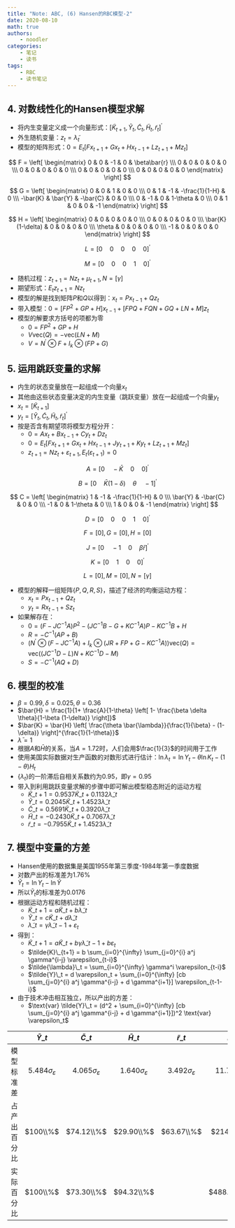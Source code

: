```yaml
---
title: "Note: ABC, (6) Hansen的RBC模型-2"
date: 2020-08-10
math: true
authors:
    - noodler
categories:
    - 笔记
    - 读书
tags:
    - RBC
    - 读书笔记
---
```


## 4. 对数线性化的Hansen模型求解

- 将内生变量定义成一个向量形式：$[\tilde{K}_{t+1}, \tilde{Y}_t, \tilde{C}_t, \tilde{H}_t, \tilde{r}_t]^\prime$
- 外生随机变量：$z_t = \tilde{\lambda}_t$
- 模型的矩阵形式：$0 = E_t [F x_{t+1} + G x_t + H x_{t-1} + L z_{t+1} + M z_t]$

$$
F = \left[ \begin{matrix} 0 & 0 & -1 & 0 & \beta\bar{r} \\\ 0 & 0 & 0 & 0 & 0 \\\ 0 & 0 & 0 & 0 & 0 \\\ 0 & 0 & 0 & 0 & 0 \\\ 0 & 0 & 0 & 0 & 0 \end{matrix} \right]
$$

$$
G = \left[ \begin{matrix} 0 & 0 & 1 & 0 & 0 \\\ 0 & 1 & -1 & -\frac{1}{1-H} & 0 \\\ -\bar{K} & \bar{Y} & -\bar{C} & 0 & 0 \\\ 0 & -1 & 0 & 1-\theta & 0 \\\ 0 & 1 & 0 & 0 & -1 \end{matrix} \right]
$$

$$
H = \left[ \begin{matrix} 0 & 0 & 0 & 0 & 0 \\\ 0 & 0 & 0 & 0 & 0 \\\ \bar{K}(1-\delta) & 0 & 0 & 0 & 0 \\\ \theta & 0 & 0 & 0 & 0 \\\ -1 & 0 & 0 & 0 & 0 \end{matrix} \right]
$$

$$L = [0 \quad 0 \quad 0 \quad 0 \quad 0]^\prime$$

$$M = [0 \quad 0 \quad 0 \quad 1 \quad 0]^\prime$$

- 随机过程：$z_{t+1} = N z_t + \mu_{t+1}, N = [\gamma]$
- 期望形式：$E_t z_{t+1} = N z_t$
- 模型的解是找到矩阵$P$和$Q$以得到：$x_t = P x_{t-1} + Q z_t$
- 带入模型：$0 = [FP^2+GP+H]x_{t-1} + [FPQ+FQN+GQ+LN+M]z_t$
- 模型的解要求方括号的项都为零
  - $0 = FP^2+GP+H$
  - $V \text{vec}(Q) = - \text{vec}(LN + M)$
  - $V = N^\prime \otimes F + I_k \otimes (FP + G)$


## 5. 运用跳跃变量的求解

- 内生的状态变量放在一起组成一个向量$x_t$
- 其他由这些状态变量决定的内生变量（跳跃变量）放在一起组成一个向量$y_t$
- $x_t = [\tilde{K}_{t+1}]$
- $y_t = [\tilde{Y}_t, \tilde{C}_t, \tilde{H}_t, \tilde{r}_t]^\prime$
- 按是否含有期望项将模型方程分开：
  - $0 = A x_t + B x_{t-1} + C y_t + D z_t$
  - $0 = E_t [F x_{t+1} + G x_t + H x_{t-1} + J y_{t+1} + K y_t + L z_{t+1} + M z_t]$
  - $z_{t+1} = N z_t + \varepsilon_{t+1}, E_t(\varepsilon_{t+1})=0$

$$A = [0 \quad -\bar{K} \quad 0 \quad 0]^\prime$$

$$B = [0 \quad \bar{K}(1-\delta) \quad \theta \quad -1]^\prime$$

$$
C = \left[ \begin{matrix} 1 & -1 & -\frac{1}{1-H} & 0 \\\ \bar{Y} & -\bar{C} & 0 & 0 \\\ -1 & 0 & 1-\theta & 0 \\\ 1 & 0 & 0 & -1 \end{matrix} \right]
$$

$$D = [0 \quad 0 \quad 0 \quad 1 \quad 0]^\prime$$

$$F=[0], G=[0], H=[0]$$

$$J = [0 \quad -1 \quad 0 \quad \beta\bar{r}]^\prime$$

$$K = [0 \quad 1 \quad 0 \quad 0]^\prime$$

$$L=[0], M=[0], N=[\gamma]$$

- 模型的解释一组矩阵$\{P, Q, R, S\}$，描述了经济的均衡运动方程：
  - $x_t = P x_{t-1} + Q z_t$
  - $y_t = R x_{t-1} + S z_t$
- 如果解存在：
  - $0=(F-JC^{-1}A)P^2 - (JC^{-1}B-G+KC^{-1}A)P - KC^{-1}B + H$
  - $R = -C^{-1}(AP+B)$
  - $(N^\prime \otimes (F-JC^{-1}A) + I_k \otimes (JR + FP + G - KC^{-1}A)) \text{vec}(Q) = \text{vec}((JC^{-1}D-L)N + KC^{-1}D - M)$
  - $S = -C^{-1}(AQ+D)$


## 6. 模型的校准

- $\beta = 0.99, \delta = 0.025, \theta = 0.36$
- $\bar{H} = \frac{1}{1+ \frac{A}{1-\theta} \left[ 1- \frac{\beta \delta \theta}{1-\beta (1-\delta)} \right]}$
- $\bar{K} = \bar{H} \left[ \frac{\theta \bar{\lambda}}{\frac{1}{\beta} - (1-\delta)} \right]^{\frac{1}{1-\theta}}$
- $\bar{\lambda} = 1$
- 根据$A$和$\bar{H}$的关系，当$A=1.72$时，人们会用$\frac{1}{3}$的时间用于工作
- 使用美国实际数据对生产函数的对数形式进行估计：$\ln \lambda_t = \ln Y_t - \theta \ln K_t - (1-\theta) H_t$
- $\{\lambda_t\}$的一阶滞后自相关系数约为$0.95$，即$\gamma=0.95$
- 带入到利用跳跃变量求解的步骤中即可解出模型稳态附近的运动方程
  - $\tilde{K}\_{t+1} = 0.9537\tilde{K}\_t + 0.1132\tilde{\lambda}\_t$
  - $\tilde{Y}\_t = 0.2045\tilde{K}\_t + 1.4523\tilde{\lambda}\_t$
  - $\tilde{C}\_t = 0.5691\tilde{K}\_t + 0.3920\tilde{\lambda}\_t$
  - $\tilde{H}\_t = -0.2430\tilde{K}\_t + 0.7067\tilde{\lambda}\_t$
  - $\tilde{r}\_t = -0.7955\tilde{K}\_t + 1.4523\tilde{\lambda}\_t$


## 7. 模型中变量的方差

- Hansen使用的数据集是美国1955年第三季度-1984年第一季度数据
- 对数产出的标准差为1.76%
- $\tilde{Y}_t = \ln Y_t - \ln \bar{Y}$
- 所以$\tilde{Y}_t$的标准差为0.0176
- 根据运动方程和随机过程：
  - $\tilde{K}\_{t+1} = a \tilde{K}\_t + b \tilde{\lambda}\_t$
  - $\tilde{Y}\_t = c \tilde{K}\_t + d \tilde{\lambda}\_t$
  - $\tilde{\lambda}\_t = \gamma \tilde{\lambda}\_{t-1} + \varepsilon_t$
- 得到：
  - $\tilde{K}\_{t+1} = a \tilde{K}\_t + b \gamma \tilde{\lambda}\_{t-1} + b \varepsilon_t$
  - $\tilde{K}\_{t+1} = b \sum_{i=0}^{\infty} \sum_{j=0}^{i} a^j \gamma^{i-j} \varepsilon_{t-i}$
  - $\tilde{\lambda}\_t = \sum_{i=0}^{\infty} \gamma^i \varepsilon_{t-i}$
  - $\tilde{Y}\_t = d \varepsilon_t + \sum_{i=0}^{\infty} [cb \sum_{j=0}^{i} a^j \gamma^{i-j} + d \gamma^{i+1}] \varepsilon_{t-1-i}$
- 由于技术冲击相互独立，所以产出的方差：
  - $\text{var} \tilde{Y}\_t = (d^2 + \sum_{i=0}^{\infty} [cb \sum_{j=0}^{i} a^j \gamma^{i-j} + d \gamma^{i+1}])^2 \text{var} \varepsilon_t$


|              |      $\tilde{Y}\_t$       |      $\tilde{C}\_t$       |      $\tilde{H}\_t$       |      $\tilde{r}\_t$       |       $\tilde{I}\_t$       |
|:------------:|:-------------------------:|:-------------------------:|:-------------------------:|:-------------------------:|:--------------------------:|
|  模型标准差  | $5.484\sigma_\varepsilon$ | $4.065\sigma_\varepsilon$ | $1.640\sigma_\varepsilon$ | $3.492\sigma_\varepsilon$ | $11.742\sigma_\varepsilon$ |
| 占产出百分比 |         $100\\%$          |        $74.12\\%$         |        $29.90\\%$         |        $63.67\\%$         |         $214.1\\%$         |
|  实际百分比  |         $100\\%$          |        $73.30\\%$         |        $94.32\\%$         |                           |        $488.64\\%$         |
